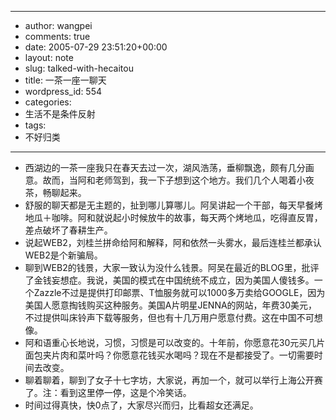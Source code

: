 - --
- author: wangpei
- comments: true
- date: 2005-07-29 23:51:20+00:00
- layout: note
- slug: talked-with-hecaitou
- title: 一茶一座一聊天
- wordpress_id: 554
- categories:
- 生活不是条件反射
- tags:
- 不好归类
- --
- 西湖边的一茶一座我只在春天去过一次，湖风浩荡，垂柳飘逸，颇有几分画意。故而，当阿和老师驾到，我一下子想到这个地方。我们几个人喝着小夜茶，畅聊起来。
- 舒服的聊天都是无主题的，扯到哪儿算哪儿。阿吴讲起一个干部，每天早餐烤地瓜＋咖啡。阿和就说起小时候放牛的故事，每天两个烤地瓜，吃得直反胃，差点破坏了春耕生产。
- 说起WEB2，刘桂兰拼命给阿和解释，阿和依然一头雾水，最后连桂兰都承认WEB2是个新骗局。
- 聊到WEB2的钱景，大家一致认为没什么钱景。阿吴在最近的BLOG里，批评了金钱妄想症。我说，美国的模式在中国统统不成立，因为美国人傻钱多。一个Zazzle不过是提供打印邮票、T恤服务就可以1000多万卖给GOOGLE，因为美国人愿意掏钱购买这种服务。美国A片明星JENNA的网站，年费30美元，不过提供叫床铃声下载等服务，但也有十几万用户愿意付费。这在中国不可想像。
- 阿和语重心长地说，习惯，习惯是可以改变的。十年前，你愿意花30元买几片面包夹片肉和菜叶吗？你愿意花钱买水喝吗？现在不是都接受了。一切需要时间去改变。
- 聊着聊着，聊到了女子十七字坊，大家说，再加一个，就可以举行上海公开赛了。注：看到这里停一停，这是个冷笑话。
- 时间过得真快，快0点了，大家尽兴而归，比看超女还满足。
